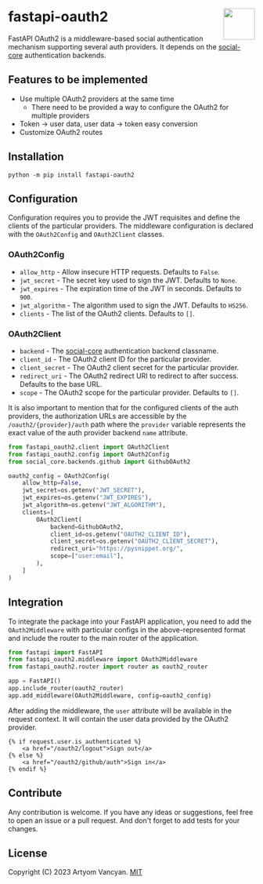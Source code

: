 # fastapi-oauth2 <img src="https://github.com/pysnippet.png" align="right" height="64" />

FastAPI OAuth2 is a middleware-based social authentication mechanism supporting several auth providers. It depends on
the [social-core](https://github.com/python-social-auth/social-core) authentication backends.

## Features to be implemented

- Use multiple OAuth2 providers at the same time
    * There need to be provided a way to configure the OAuth2 for multiple providers
- Token -> user data, user data -> token easy conversion
- Customize OAuth2 routes

## Installation

```shell
python -m pip install fastapi-oauth2
```

## Configuration

Configuration requires you to provide the JWT requisites and define the clients of the particular providers. The
middleware configuration is declared with the `OAuth2Config` and `OAuth2Client` classes.

### OAuth2Config

- `allow_http` - Allow insecure HTTP requests. Defaults to `False`.
- `jwt_secret` - The secret key used to sign the JWT. Defaults to `None`.
- `jwt_expires` - The expiration time of the JWT in seconds. Defaults to `900`.
- `jwt_algorithm` - The algorithm used to sign the JWT. Defaults to `HS256`.
- `clients` - The list of the OAuth2 clients. Defaults to `[]`.

### OAuth2Client

- `backend` - The [social-core](https://github.com/python-social-auth/social-core) authentication backend classname.
- `client_id` - The OAuth2 client ID for the particular provider.
- `client_secret` - The OAuth2 client secret for the particular provider.
- `redirect_uri` - The OAuth2 redirect URI to redirect to after success. Defaults to the base URL.
- `scope` - The OAuth2 scope for the particular provider. Defaults to `[]`.

It is also important to mention that for the configured clients of the auth providers, the authorization URLs are
accessible by the `/oauth2/{provider}/auth` path where the `provider` variable represents the exact value of the auth
provider backend `name` attribute.

```python
from fastapi_oauth2.client import OAuth2Client
from fastapi_oauth2.config import OAuth2Config
from social_core.backends.github import GithubOAuth2

oauth2_config = OAuth2Config(
    allow_http=False,
    jwt_secret=os.getenv("JWT_SECRET"),
    jwt_expires=os.getenv("JWT_EXPIRES"),
    jwt_algorithm=os.getenv("JWT_ALGORITHM"),
    clients=[
        OAuth2Client(
            backend=GithubOAuth2,
            client_id=os.getenv("OAUTH2_CLIENT_ID"),
            client_secret=os.getenv("OAUTH2_CLIENT_SECRET"),
            redirect_uri="https://pysnippet.org/",
            scope=["user:email"],
        ),
    ]
)
```

## Integration

To integrate the package into your FastAPI application, you need to add the `OAuth2Middleware` with particular configs
in the above-represented format and include the router to the main router of the application.

```python
from fastapi import FastAPI
from fastapi_oauth2.middleware import OAuth2Middleware
from fastapi_oauth2.router import router as oauth2_router

app = FastAPI()
app.include_router(oauth2_router)
app.add_middleware(OAuth2Middleware, config=oauth2_config)
```

After adding the middleware, the `user` attribute will be available in the request context. It will contain the user
data provided by the OAuth2 provider.

```jinja2
{% if request.user.is_authenticated %}
    <a href="/oauth2/logout">Sign out</a>
{% else %}
    <a href="/oauth2/github/auth">Sign in</a>
{% endif %}
```

## Contribute

Any contribution is welcome. If you have any ideas or suggestions, feel free to open an issue or a pull request. And
don't forget to add tests for your changes.

## License

Copyright (C) 2023 Artyom Vancyan. [MIT](https://github.com/pysnippet/fastapi-oauth2/blob/master/LICENSE)
